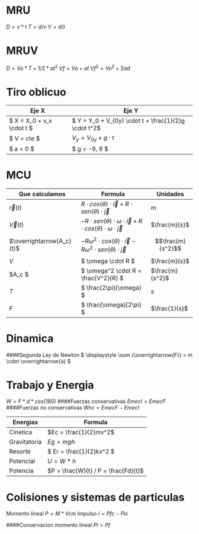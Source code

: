 # MRU
$D = v * t$
$T = d/v$
$V = d/t$

# MRUV
$D = Vo * T + 1/2 * a  t^2$
$Vf = Vo + at$
$Vf^2 = Vo^2 + 2ad$

# Tiro oblicuo
| Eje X                     | Eje Y                                                |
|---------------------------|------------------------------------------------------|
| $ X = X_0 + v_x \cdot t $ | $ Y = Y_0 + V_{0y} \cdot t + \frac{1}{2}g \cdot t^2$ |
| $ V = cte $               | $V_y = V_{0y} + g \cdot t$                           |
| $ a = 0 $                 | $ g = -9, 8 $                                         |

# MCU
| Que calculamos            | Formula                                                                                       | Unidades          |
|-------------------------  |-----------------------------------------------------------------------------------------------|----------         |
| $\overrightarrow{r}(t)$   | $R \cdot cos(\theta) \cdot \overrightarrow{i} + R \cdot sen(\theta) \cdot \overrightarrow{j}$ | $m$               |
| $\overrightarrow{V}(t)$   | $-R \cdot sen(\theta) \cdot \omega \cdot \overrightarrow{i} + R \cdot cos(\theta) \cdot \omega \cdot \overrightarrow{j}$ | $\frac{m}{s}$      |
| $\overrightarrow{A_c}(t)$ | $-R \omega^2 \cdot cos(\theta) \cdot \overrightarrow{i} - R \omega^2 \cdot sen(\theta) \cdot \overrightarrow{j}$ | $$\frac{m}{s^2}$$      |
| $V$                       | $ \omega \cdot R $                                                                            | $\frac{m}{s}$     |
| $A_c $                    | $ \omega^2 \cdot R = \frac{V^2}{R} $                                                          | $\frac{m}{s^2}$   |
| $T$                       | $ \frac{2\pi}{\omega} $                                                                       | $s$               |
| $F$                       | $ \frac{\omega}{2\pi} $                                                                       | $\frac{1}{s}$     |

# Dinamica
####Segunda Ley de Newton
$ \displaystyle \sum {\overrightarrow{F}} = m \cdot \overrightarrow{a} $

# Trabajo y Energia
$W = F * d * cos (180)$
####Fuerzas conservativas
$EmecI = EmecF$
####Fuerzas no conservativas
$Wnc = EmecF - EmecI$


| Energias                    | Formula                                                 |
|---------------------------|------------------------------------------------------|
| Cinetica | $Ec = \frac{1}{2}mv^2$
| Gravitatoria               |  $Eg = mgh$                          |
| Resorte                 | $ Er = \frac{1}{2}kx^2 $                                         | 
| Potencial | $U = W * h$ |
| Potencia | $P = \frac{W}{t} / P = \frac{Fd}{t}$

# Colisiones y sistemas de particulas

Momento lineal
$P = M * Vcm$
Impulso
$I = Pfc - Pic$

####Conservacion momento lineal
$Pi = Pf$


